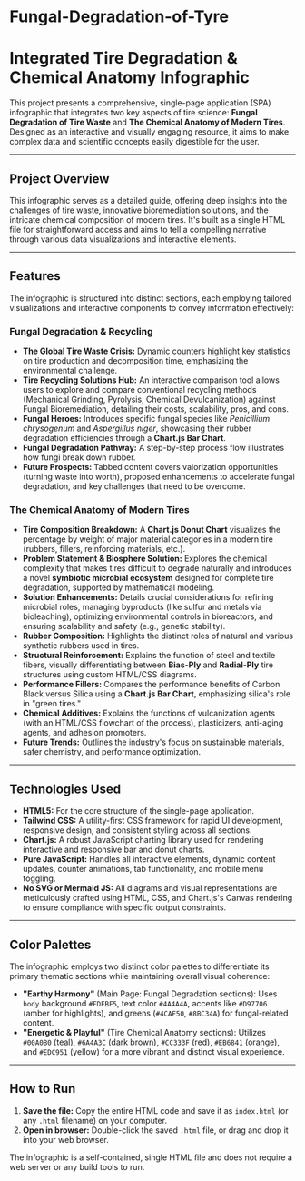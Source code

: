 # Fungal-Degradation-of-Tyre
# Integrated Tire Degradation & Chemical Anatomy Infographic

This project presents a comprehensive, single-page application (SPA) infographic that integrates two key aspects of tire science: **Fungal Degradation of Tire Waste** and **The Chemical Anatomy of Modern Tires**. Designed as an interactive and visually engaging resource, it aims to make complex data and scientific concepts easily digestible for the user.

---

## Project Overview

This infographic serves as a detailed guide, offering deep insights into the challenges of tire waste, innovative bioremediation solutions, and the intricate chemical composition of modern tires. It's built as a single HTML file for straightforward access and aims to tell a compelling narrative through various data visualizations and interactive elements.

---

## Features

The infographic is structured into distinct sections, each employing tailored visualizations and interactive components to convey information effectively:

### Fungal Degradation & Recycling
* **The Global Tire Waste Crisis:** Dynamic counters highlight key statistics on tire production and decomposition time, emphasizing the environmental challenge.
* **Tire Recycling Solutions Hub:** An interactive comparison tool allows users to explore and compare conventional recycling methods (Mechanical Grinding, Pyrolysis, Chemical Devulcanization) against Fungal Bioremediation, detailing their costs, scalability, pros, and cons.
* **Fungal Heroes:** Introduces specific fungal species like *Penicillium chrysogenum* and *Aspergillus niger*, showcasing their rubber degradation efficiencies through a **Chart.js Bar Chart**.
* **Fungal Degradation Pathway:** A step-by-step process flow illustrates how fungi break down rubber.
* **Future Prospects:** Tabbed content covers valorization opportunities (turning waste into worth), proposed enhancements to accelerate fungal degradation, and key challenges that need to be overcome.

### The Chemical Anatomy of Modern Tires
* **Tire Composition Breakdown:** A **Chart.js Donut Chart** visualizes the percentage by weight of major material categories in a modern tire (rubbers, fillers, reinforcing materials, etc.).
* **Problem Statement & Biosphere Solution:** Explores the chemical complexity that makes tires difficult to degrade naturally and introduces a novel **symbiotic microbial ecosystem** designed for complete tire degradation, supported by mathematical modeling.
* **Solution Enhancements:** Details crucial considerations for refining microbial roles, managing byproducts (like sulfur and metals via bioleaching), optimizing environmental controls in bioreactors, and ensuring scalability and safety (e.g., genetic stability).
* **Rubber Composition:** Highlights the distinct roles of natural and various synthetic rubbers used in tires.
* **Structural Reinforcement:** Explains the function of steel and textile fibers, visually differentiating between **Bias-Ply** and **Radial-Ply** tire structures using custom HTML/CSS diagrams.
* **Performance Fillers:** Compares the performance benefits of Carbon Black versus Silica using a **Chart.js Bar Chart**, emphasizing silica's role in "green tires."
* **Chemical Additives:** Explains the functions of vulcanization agents (with an HTML/CSS flowchart of the process), plasticizers, anti-aging agents, and adhesion promoters.
* **Future Trends:** Outlines the industry's focus on sustainable materials, safer chemistry, and performance optimization.

---

## Technologies Used

* **HTML5:** For the core structure of the single-page application.
* **Tailwind CSS:** A utility-first CSS framework for rapid UI development, responsive design, and consistent styling across all sections.
* **Chart.js:** A robust JavaScript charting library used for rendering interactive and responsive bar and donut charts.
* **Pure JavaScript:** Handles all interactive elements, dynamic content updates, counter animations, tab functionality, and mobile menu toggling.
* **No SVG or Mermaid JS:** All diagrams and visual representations are meticulously crafted using HTML, CSS, and Chart.js's Canvas rendering to ensure compliance with specific output constraints.

---

## Color Palettes

The infographic employs two distinct color palettes to differentiate its primary thematic sections while maintaining overall visual coherence:

* **"Earthy Harmony"** (Main Page: Fungal Degradation sections): Uses `body` background `#FDFBF5`, text color `#4A4A4A`, accents like `#D97706` (amber for highlights), and greens (`#4CAF50`, `#8BC34A`) for fungal-related content.
* **"Energetic & Playful"** (Tire Chemical Anatomy sections): Utilizes `#00A0B0` (teal), `#6A4A3C` (dark brown), `#CC333F` (red), `#EB6841` (orange), and `#EDC951` (yellow) for a more vibrant and distinct visual experience.

---

## How to Run

1.  **Save the file:** Copy the entire HTML code and save it as `index.html` (or any `.html` filename) on your computer.
2.  **Open in browser:** Double-click the saved `.html` file, or drag and drop it into your web browser.

The infographic is a self-contained, single HTML file and does not require a web server or any build tools to run.

